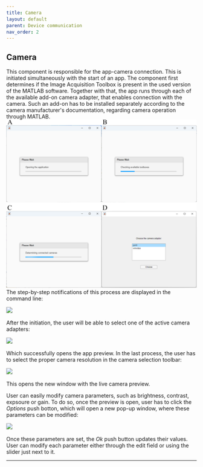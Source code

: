 ```yaml
---
title: Camera
layout: default
parent: Device communication
nav_order: 2
---
```

## [](#header-2)Camera

This component is responsible for the app-camera connection. This is initiated simultaneously with the start of an app. The component first determines if the Image Acquisition Toolbox is present in the used version of the MATLAB software.
Together with that, the app runs through each of the available add-on camera adapter, that enables connection with the camera. Such an add-on has to be installed separately according to the camera manufacturer's documentation, regarding camera operation through MATLAB.
![](./assets/images/Connect_with_camera_whole_process.png)
The step-by-step notifications of this process are displayed in the command line:

![](/lbsa/assets/images/Command_line.png)

After the initiation, the user will be able to select one of the active camera adapters:

![](/lbsa/assets/images/Initation_2.png)

Which successfully opens the app preview. In the last process, the user has to select the proper camera resolution in the camera selection toolbar:

![](/lbsa/assets/images/Camera_selection.png)

This opens the new window with the live camera preview.

User can easily modify camera parameters, such as brightness, contrast, expsoure or gain. To do so, once the preview is open, user has to click the _Options_ push botton, which will open a new pop-up window, where these parameters can be modified: 

![](/lbsa/assets/images/Options.png)

Once these parameters are set, the _Ok_ push button updates their values. User can modify each parameter either through the edit field or using the slider just next to it.

----

